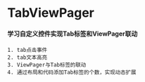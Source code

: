# TabViewPager
#### 学习自定义控件实现Tab标签和ViewPager联动
    1. tab点击事件
    2. tab文本高亮
    3. ViewPager与Tab标签的联动
    4. 通过布局和代码添加Tab标签的个数，实现动态扩展
